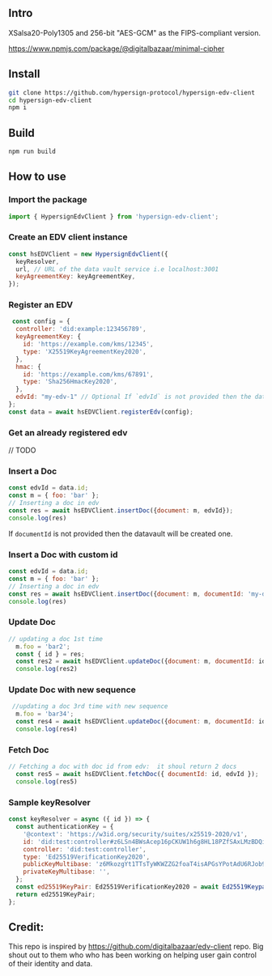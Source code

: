 ## Intro

XSalsa20-Poly1305 and 256-bit "AES-GCM" as the FIPS-compliant version.

https://www.npmjs.com/package/@digitalbazaar/minimal-cipher

## Install

```sh
git clone https://github.com/hypersign-protocol/hypersign-edv-client
cd hypersign-edv-client
npm i
```

## Build

```sh
npm run build
```

## How to use

### Import the package

```js
import { HypersignEdvClient } from 'hypersign-edv-client';
```

### Create an EDV client instance

```js
const hsEDVClient = new HypersignEdvClient({
  keyResolver,
  url, // URL of the data vault service i.e localhost:3001
  keyAgreementKey: keyAgreementKey,
});
```

### Register an EDV

```js
 const config = {
  controller: 'did:example:123456789',
  keyAgreementKey: {
    id: 'https://example.com/kms/12345',
    type: 'X25519KeyAgreementKey2020',
  },
  hmac: {
    id: 'https://example.com/kms/67891',
    type: 'Sha256HmacKey2020',
  },
  edvId: "my-edv-1" // Optional If `edvId` is not provided then the datavault will be created one.
};
const data = await hsEDVClient.registerEdv(config);
```

### Get an already registered edv

// TODO

### Insert a Doc

```js
const edvId = data.id;
const m = { foo: 'bar' };
// Inserting a doc in edv
const res = await hsEDVClient.insertDoc({document: m, edvId});
console.log(res)
```
If `documentId` is not provided then the datavault will be created one.


### Insert a Doc with custom id

```js
const edvId = data.id;
const m = { foo: 'bar' };
// Inserting a doc in edv
const res = await hsEDVClient.insertDoc({document: m, documentId: 'my-doc-id-1', edvId});
console.log(res)
```


### Update Doc

```js
// updating a doc 1st time
  m.foo = 'bar2'; 
  const { id } = res; 
  const res2 = await hsEDVClient.updateDoc({document: m, documentId: id, edvId});
  console.log(res2)

```
### Update Doc with new sequence

```js
 //updating a doc 3rd time with new sequence 
  m.foo = 'bar34'; 
  const res4 = await hsEDVClient.updateDoc({document: m, documentId: id, sequence: 1 , edvId});
  console.log(res4)
```

### Fetch Doc

```js
// Fetching a doc with doc id from edv:  it shoul return 2 docs
  const res5 = await hsEDVClient.fetchDoc({ documentId: id, edvId });
  console.log(res5)
```

### Sample keyResolver

```js
const keyResolver = async ({ id }) => {
  const authenticationKey = {
    '@context': 'https://w3id.org/security/suites/x25519-2020/v1',
    id: 'did:test:controller#z6LSn4BWsAcep16pCKUW1h6g8HL18PZfSAxLMzBDQiEyEGur',
    controller: 'did:test:controller',
    type: 'Ed25519VerificationKey2020',
    publicKeyMultibase: 'z6MkozgYt1TTsTyWKWZZG2foaT4isAPGsYPotAdU6RJob9Ez',
    privateKeyMultibase: '',
  };
  const ed25519KeyPair: Ed25519VerificationKey2020 = await Ed25519Keypair(authenticationKey);
  return ed25519KeyPair;
};
```

## Credit:

This repo is inspired by https://github.com/digitalbazaar/edv-client repo. Big shout out to them who who has been working on helping user gain control of their identity and data.
